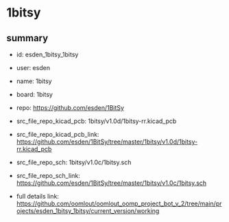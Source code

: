 # 1bitsy
 
## summary 
* id: esden_1bitsy_1bitsy
* user: esden
* name: 1bitsy
* board: 1bitsy
* repo: https://github.com/esden/1BitSy
* src_file_repo_kicad_pcb: 1bitsy/v1.0d/1bitsy-rr.kicad_pcb
* src_file_repo_kicad_pcb_link: https://github.com/esden/1BitSy/tree/master/1bitsy/v1.0d/1bitsy-rr.kicad_pcb


* src_file_repo_sch: 1bitsy/v1.0c/1bitsy.sch
* src_file_repo_sch_link: https://github.com/esden/1BitSy/tree/master/1bitsy/v1.0c/1bitsy.sch
* full details link: https://github.com/oomlout/oomlout_oomp_project_bot_v_2/tree/main/projects/esden_1bitsy_1bitsy/current_version/working  






